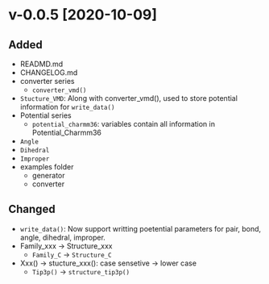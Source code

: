 # v-0.0.5 [2020-10-09]

## Added
- READMD.md
- CHANGELOG.md
- converter series
  - `converter_vmd()`
- `Stucture_VMD`: Along with converter_vmd(), used to store potential information for `write_data()`
- Potential series
  - `potential_charmm36`: variables contain all information in Potential_Charmm36
- `Angle`
- `Dihedral`
- `Improper`
- examples folder
  - generator
  - converter

## Changed
- `write_data()`: Now support writting poetential parameters for pair, bond, angle, dihedral, improper.
- Family_xxx -> Structure_xxx
  - `Family_C` -> `Structure_C`
- Xxx() -> stucture_xxx(): case sensetive -> lower case
  - `Tip3p()` -> `structure_tip3p()`